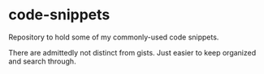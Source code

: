 # code-snippets

Repository to hold some of my commonly-used code snippets.

There are admittedly not distinct from gists. Just easier to keep organized and search through.

